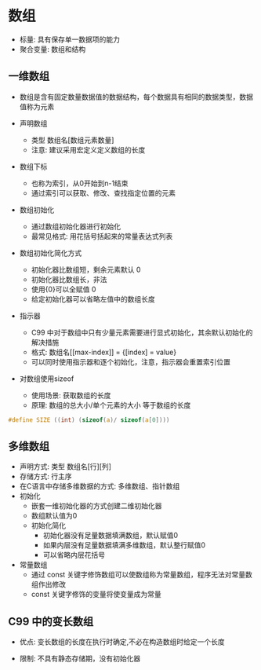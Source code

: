 # 数组

- 标量: 具有保存单一数据项的能力
- 聚合变量: 数组和结构

## 一维数组

- 数组是含有固定数量数据值的数据结构，每个数据具有相同的数据类型，数据值称为元素
- 声明数组
  - 类型 数组名[数组元素数量]
  - 注意: 建议采用宏定义定义数组的长度
- 数组下标
  - 也称为索引，从0开始到n-1结束
  - 通过索引可以获取、修改、查找指定位置的元素

- 数组初始化
  - 通过数组初始化器进行初始化
  - 最常见格式: 用花括号括起来的常量表达式列表
- 数组初始化简化方式
  - 初始化器比数组短，剩余元素默认 0
  - 初始化器比数组长，非法
  - 使用{0}可以全赋值 0
  - 给定初始化器可以省略左值中的数组长度

- 指示器
  - C99 中对于数组中只有少量元素需要进行显式初始化，其余默认初始化的解决措施
  - 格式: 数组名[[max-index]] = {[index] = value}
  - 可以同时使用指示器和逐个初始化，注意，指示器会重置索引位置

- 对数组使用sizeof
  - 使用场景: 获取数组的长度
  - 原理: 数组的总大小/单个元素的大小 等于数组的长度
```c
#define SIZE ((int) (sizeof(a)/ sizeof(a[0])))
```

## 多维数组

- 声明方式: 类型 数组名[行][列]
- 存储方式: 行主序
- 在C语言中存储多维数据的方式: 多维数组、指针数组
- 初始化
  - 嵌套一维初始化器的方式创建二维初始化器
  - 数组默认值为0
  - 初始化简化
    - 初始化器没有足量数据填满数组，默认赋值0
    - 如果内层没有足量数据填满多维数组，默认整行赋值0
    - 可以省略内层花括号
- 常量数组
  - 通过 const 关键字修饰数组可以使数组称为常量数组，程序无法对常量数组作出修改
  - const 关键字修饰的变量将使变量成为常量

## C99 中的变长数组

- 优点: 变长数组的长度在执行时确定,不必在构造数组时给定一个长度

- 限制: 不具有静态存储期，没有初始化器
